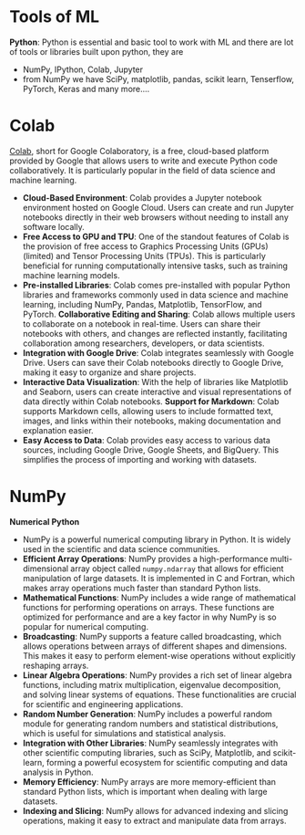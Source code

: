 # Tools of ML
**Python**: Python is essential and basic tool to work with ML and there are lot of tools or libraries built upon python, they are
- NumPy, IPython, Colab, Jupyter
- from NumPy we have SciPy, matplotlib, pandas, scikit learn, Tenserflow, PyTorch, Keras and many more....
# Colab
[Colab](https://colab.google/), short for Google Colaboratory, is a free, cloud-based platform provided by Google that allows users to write and execute Python code collaboratively. It is particularly popular in the field of data science and machine learning.
- **Cloud-Based Environment**: Colab provides a Jupyter notebook environment hosted on Google Cloud. Users can create and run Jupyter notebooks directly in their web browsers without needing to install any software locally.
- **Free Access to GPU and TPU**: One of the standout features of Colab is the provision of free access to Graphics Processing Units (GPUs)(limited) and Tensor Processing Units (TPUs). This is particularly beneficial for running computationally intensive tasks, such as training machine learning models.
- **Pre-installed Libraries**: Colab comes pre-installed with popular Python libraries and frameworks commonly used in data science and machine learning, including NumPy, Pandas, Matplotlib, TensorFlow, and PyTorch.
**Collaborative Editing and Sharing**: Colab allows multiple users to collaborate on a notebook in real-time. Users can share their notebooks with others, and changes are reflected instantly, facilitating collaboration among researchers, developers, or data scientists.
- **Integration with Google Drive**: Colab integrates seamlessly with Google Drive. Users can save their Colab notebooks directly to Google Drive, making it easy to organize and share projects.
- **Interactive Data Visualization**: With the help of libraries like Matplotlib and Seaborn, users can create interactive and visual representations of data directly within Colab notebooks.
**Support for Markdown**: Colab supports Markdown cells, allowing users to include formatted text, images, and links within their notebooks, making documentation and explanation easier.
- **Easy Access to Data**: Colab provides easy access to various data sources, including Google Drive, Google Sheets, and BigQuery. This simplifies the process of importing and working with datasets.
# NumPy
**Numerical Python**
- NumPy is a powerful numerical computing library in Python. It is widely used in the scientific and data science communities.
- **Efficient Array Operations**: NumPy provides a high-performance multi-dimensional array object called `numpy.ndarray` that allows for efficient manipulation of large datasets. It is implemented in C and Fortran, which makes array operations much faster than standard Python lists.
- **Mathematical Functions**: NumPy includes a wide range of mathematical functions for performing operations on arrays. These functions are optimized for performance and are a key factor in why NumPy is so popular for numerical computing.
- **Broadcasting**: NumPy supports a feature called broadcasting, which allows operations between arrays of different shapes and dimensions. This makes it easy to perform element-wise operations without explicitly reshaping arrays.
- **Linear Algebra Operations**: NumPy provides a rich set of linear algebra functions, including matrix multiplication, eigenvalue decomposition, and solving linear systems of equations. These functionalities are crucial for scientific and engineering applications.
- **Random Number Generation**: NumPy includes a powerful random module for generating random numbers and statistical distributions, which is useful for simulations and statistical analysis.
- **Integration with Other Libraries**: NumPy seamlessly integrates with other scientific computing libraries, such as SciPy, Matplotlib, and scikit-learn, forming a powerful ecosystem for scientific computing and data analysis in Python.
- **Memory Efficiency**: NumPy arrays are more memory-efficient than standard Python lists, which is important when dealing with large datasets.
- **Indexing and Slicing**: NumPy allows for advanced indexing and slicing operations, making it easy to extract and manipulate data from arrays.
